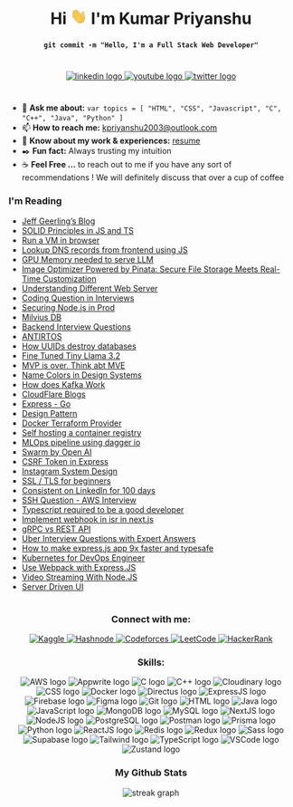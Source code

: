 # <!-- Header -->

<div align="center">
  <h1>Hi
    <img src="./gif/hi.gif" width="30px" />
    I'm Kumar Priyanshu
  </h1>
  <h4><code>git commit -m "Hello, I'm a Full Stack Web Developer"</code></h4>
</div>

# <!-- Intro -->

<div align="center">
  <a href="https://www.linkedin.com/in/kpriyanshu2003/" target="blank">
    <img src="https://img.shields.io/static/v1?message=LinkedIn&logo=linkedin&label=&color=0077B5&logoColor=white&labelColor=&style=for-the-badge" height="25" alt="linkedin logo" />
  </a>
  <a href="mailto:kpriyanshu2003@outlook.com" target="blank">
    <img src="https://img.shields.io/static/v1?message=Email&logo=Microsoft&label=&color=0078D4&logoColor=white&labelColor=&style=for-the-badge" height="25" alt="youtube logo" />
  </a>
  <a href="https://twitter.com/kpriyanshu2003" target="blank">
    <img src="https://img.shields.io/static/v1?message=X ( Twitter )&logo=x&label=&color=1DA1F2&logoColor=white&labelColor=&style=for-the-badge" height="25" alt="twitter logo" />
  </a>
</div>

# <!-- Introduction -->

- 💬 **Ask me about:** `var topics = [ "HTML", "CSS", "Javascript", "C", "C++", "Java", "Python" ]`
- 📫 **How to reach me:** [kpriyanshu2003@outlook.com](mailto:kpriyanshu2003@outlook.com)
- 📄 **Know about my work & experiences:** [resume](./resources/resume_kumar_priyanshu.pdf)
- ✒️ **Fun fact:** Always trusting my intuition
- ☕ **Feel Free ...** to reach out to me if you have any sort of recommendations ! We will definitely discuss that over a cup of coffee

### I'm Reading

- [Jeff Geerling’s Blog](https://www.jeffgeerling.com/blog)
- [SOLID Principles in JS and TS](https://dev.to/wafa_bergaoui/applying-solid-principles-in-javascript-and-typescript-framework-2d1d?context=digest&ahoy_click=true&t=zcKf3HEX7nYwX9ogmok1jp2mgHqTjaTY&s=ylLT-NMVeY0h_SHZg_Urx8SSNw0LDThexfWjm2gKisc&u=https%253A%252F%252Fdev.to%252Fwafa_bergaoui%252Fapplying-solid-principles-in-javascript-and-typescript-framework-2d1d%253Fcontext%253Ddigest)
- [Run a VM in browser](https://dev.us12.list-manage.com/track/click?u=85076d6fb7eea423ec9b0de34&id=50b5e106a2&e=d1b050f2c0)
- [Lookup DNS records from frontend using JS](https://dev.us12.list-manage.com/track/click?u=85076d6fb7eea423ec9b0de34&id=3b10041130&e=d1b050f2c0)
- [GPU Memory needed to serve LLM](https://medium.com/@masteringllm/how-much-gpu-memory-is-needed-to-serve-a-large-languagemodel-llm-b1899bb2ab5d?source=email-b4752b7fc840-1728770738566-digest.reader--b1899bb2ab5d----5-98------------------e2dbf72e_724b_4b6d_ab04_68c579d3dc83-1)
- [Image Optimizer Powered by Pinata: Secure File Storage Meets Real-Time Customization](https://dev.to/chintanonweb/image-optimizer-powered-by-pinata-secure-file-storage-meets-real-time-customization-3p7c?context=digest)
- [Understanding Different Web Server](https://ritiksharmaaa.hashnode.dev/understanding-wsgi-asgi-http-and-web-servers-clarifying-the-confusion)
- [Coding Question in Interviews](https://medium.com/@carloarg02/my-favorite-coding-question-to-give-candidates-17ea4758880c?source=email-b4752b7fc840-1729203067694-digest.reader--17ea4758880c----5-102------------------90a1a0f9_6217_4824_94d6_2ce27e1dd9d5-1)
- [Securing Node.js in Prod](https://medium.com/@modywmbadr/securing-node-js-in-production-f11822ab20b7?source=email-b4752b7fc840-1729203067694-digest.reader--f11822ab20b7----3-98------------------90a1a0f9_6217_4824_94d6_2ce27e1dd9d5-1)
- [Milvius DB](https://medium.com/@dipanshu10/why-developers-are-ditching-postgresql-mysql-and-mongodb-b3b953ebe6b6?source=email-b4752b7fc840-1729289280936-digest.reader-35e7a49c6df5-b3b953ebe6b6----4-109------------------eaed2166_9d2b_404a_b73c_4df253e86fab-1)
- [Backend Interview Questions](https://medium.com/@zlliu/backend-interview-qn-which-data-structure-does-sql-tables-use-to-store-data-46318c75f577?source=email-b4752b7fc840-1729289280936-digest.reader-5517fd7b58a6-46318c75f577----1-109------------------eaed2166_9d2b_404a_b73c_4df253e86fab-1)
- [ANTIRTOS](https://hackaday.com/2024/10/15/antirtos-no-rtos-needed/)
- [How UUIDs destroy databases](https://medium.com/@dc0/stop-using-uuids-in-your-database-aae9d5d47549?source=email-b4752b7fc840-1729375530237-digest.reader--aae9d5d47549----9-109------------------d782cad0_4828_446e_b5cf_2baf47b607fa-1)
- [Fine Tuned Tiny Llama 3.2](https://medium.com/@thuwarakesh/i-fine-tuned-the-tiny-llama-3-2-1b-to-replace-gpt-4o-7ce1e5619f3d?source=email-b4752b7fc840-1729375530237-digest.reader-7f60cf5620c9-7ce1e5619f3d----8-109------------------d782cad0_4828_446e_b5cf_2baf47b607fa-1)
- [MVP is over. Think abt MVE](https://medium.com/@petesena/mvp-is-over-you-need-to-think-about-mve-5a87bc7ca2ef?source=email-b4752b7fc840-1729375530237-digest.reader-7adf33e44ae3-5a87bc7ca2ef----0-102------------------d782cad0_4828_446e_b5cf_2baf47b607fa-1)
- [Name Colors in Design Systems](https://medium.com/@felixoginni/how-to-name-colors-in-design-systems-976657e12b57?source=email-b4752b7fc840-1729460643538-digest.reader-138adf9c44c-976657e12b57----3-108------------------5263ab9f_6f4f_46e0_a32c_529d71b88327-1)
- [How does Kafka Work ](https://dev.to/somadevtoo/how-does-apache-kafka-work-why-is-kafka-so-fast-463i)
- [CloudFlare Blogs](https://blog.cloudflare.com)
- [Express - Go](https://dev.to/brunociccarino/how-i-wrote-express-go-in-19-hours-3ndh)
- [Design Pattern](https://dev.to/srishtikprasad/proxy-design-pattern-4mm)
- [Docker Terraform Provider](https://www.docker.com/blog/docker-terraform-provider/)
- [Self hosting a container registry ](https://www.freecodecamp.org/news/how-to-self-host-a-container-registry/)
- [MLOps pipeline using dagger io](https://dev.to/kitops/building-an-mlops-pipeline-with-daggerio-and-kitops-566m)
- [Swarm by Open AI](https://analyticsindiamag.com/ai-news-updates/openai-introduces-swarm-a-framework-for-building-multi-agent-systems/)
- [CSRF Token in Express](https://medium.com/@jordanmoore753/how-to-implement-csrf-tokens-in-express-f867c9e95af0?source=email-39976638fc9d-1668980596862-digest.reader-5517fd7b58a6-f867c9e95af0----2-59------------------7cdd01ec_ac5d_4083_aaab_0f1b100bf54b-29)
- [Instagram System Design](https://medium.com/@nikhilgupta1/instagram-system-design-f62772649f90?source=email-39976638fc9d-1668980596862-digest.reader--f62772649f90----2-98------------------7cdd01ec_ac5d_4083_aaab_0f1b100bf54b-1)
- [SSL / TLS for beginners](https://dev.to/danielhe4rt/database-101-ssltls-for-beginners-4lmn?context=digest&ahoy_click=true&t=lhMgCScjkCvoAM0xyELYGFJTj8nYtkJM&s=FrJKHHIfaR2mgc8V-F4N7aPiQCSugAMVbPFyZnyDzaY&u=https%253A%252F%252Fdev.to%252Fdanielhe4rt%252Fdatabase-101-ssltls-for-beginners-4lmn%253Fcontext%253Ddigest)
- [Consistent on LinkedIn for 100 days](https://medium.com/@realalexnguyen/i-wrote-on-linkedin-for-100-days-now-i-never-have-to-worry-about-finding-a-job-bf785d00341c?source=email-39976638fc9d-1728251246579-digest.reader--bf785d00341c----0-73------------------9c26ebce_74c0_4014_a953_6f9933105393-1)
- [SSH Question - AWS Interview](https://aws.plainenglish.io/i-have-asked-this-ssh-question-in-every-aws-interview-and-heres-the-catch-ee2013a83e99)
- [Typescript required to be a good developer](https://medium.com/@s.chandrakethan9/this-is-how-much-typescript-you-need-to-know-as-a-react-developer-74947fc130a0)
- [Implement webhook in isr in next.js](https://medium.com/@biplavmazumdar5/how-to-implement-webhook-in-isr-using-next-js-b2f4f6b225a0)
- [gRPC vs REST API](https://betterprogramming.pub/grpc-vs-rest-comparing-api-styles-in-practice-28d2a7c9a349)
- [Uber Interview Questions with Expert Answers](https://blog.stackademic.com/uber-frontend-interview-questions-with-expert-answers-d11868e9dc9e)
- [How to make express.js app 9x faster and typesafe](https://dev.to/encore/how-to-make-your-express-app-9x-faster-and-type-safe-1nd5)
- [Kubernetes for DevOps Engineer](https://itnext.io/5-advanced-kubernetes-operators-every-devops-engineer-should-know-about-ab46bdc1c7d5)
- [Use Webpack with Express.JS](https://its-amit.medium.com/how-to-make-build-for-express-js-node-js-using-webpack-and-deployment-on-docker-9cd219ba24a2)
- [Video Streaming With Node.JS](https://medium.com/@HoseungJang/video-streaming-with-node-js-9401213a04e7)
- [Server Driven UI](https://medium.com/swlh/server-driven-ui-and-some-herbs-f17f01aa7794)

# <!-- Social -->

<div align="center">
  <h3>Connect with me:</h3>
    <a href="https://kaggle.com/kpriyanshu2003" target="blank">
    <img src="https://img.shields.io/static/v1?message=Kaggle&logo=kaggle&label=&color=20BEFF&logoColor=white&labelColor=&style=for-the-badge" height="40" alt="Kaggle" />
  </a>
  <a href="https://hashnode.com/@kpriyanshu" target="blank">
    <img src="https://img.shields.io/static/v1?message=Hashnode&logo=hashnode&label=&color=00B89F&logoColor=white&labelColor=&style=for-the-badge" height="40" alt="Hashnode" />
  </a>
  <a href="https://codeforces.com/profile/kpriyanshu2003" target="blank">
    <img src="https://img.shields.io/static/v1?message=Codeforces&logo=codeforces&label=&color=1F8ACB&logoColor=white&labelColor=&style=for-the-badge" height="40" alt="Codeforces" />
  </a>
  <a href="https://leetcode.com/u/kpriyanshu2003/" target="blank">
    <img src="https://img.shields.io/static/v1?message=LeetCode&logo=leetcode&label=&color=F9C51B&logoColor=black&labelColor=&style=for-the-badge" height="40" alt="LeetCode" />
  </a>
  <a href="https://www.hackerrank.com/profile/kpriyanshu2003" target="blank">
    <img src="https://img.shields.io/static/v1?message=HackerRank&logo=hackerrank&label=&color=1AB039&logoColor=white&labelColor=&style=for-the-badge" height="40" alt="HackerRank" />
  </a>
</div>

#### <!-- Skills -->

<div align="center">
  <h3>Skills:</h3>
 <img src="https://img.shields.io/static/v1?message=AWS&logo=amazon-aws&label=&color=232F3E&logoColor=white&labelColor=&style=for-the-badge" height="25" alt="AWS logo" />
<img src="https://img.shields.io/static/v1?message=Appwrite&logo=appwrite&label=&color=FF3B00&logoColor=white&labelColor=&style=for-the-badge" height="25" alt="Appwrite logo" />
<img src="https://img.shields.io/static/v1?message=C&logo=c&label=&color=A8B400&logoColor=white&labelColor=&style=for-the-badge" height="25" alt="C logo" />
<img src="https://img.shields.io/static/v1?message=C++&logo=cplusplus&label=&color=00599C&logoColor=white&labelColor=&style=for-the-badge" height="25" alt="C++ logo" />
<img src="https://img.shields.io/static/v1?message=Cloudinary&logo=cloudinary&label=&color=5B7FAD&logoColor=white&labelColor=&style=for-the-badge" height="25" alt="Cloudinary logo" />
<img src="https://img.shields.io/static/v1?message=CSS&logo=css3&label=&color=1572B6&logoColor=white&labelColor=&style=for-the-badge" height="25" alt="CSS logo" />
<img src="https://img.shields.io/static/v1?message=Docker&logo=docker&label=&color=2496ED&logoColor=white&labelColor=&style=for-the-badge" height="25" alt="Docker logo" />
<img src="https://img.shields.io/static/v1?message=Directus&logo=directus&label=&color=00A99D&logoColor=white&labelColor=&style=for-the-badge" height="25" alt="Directus logo" />
<img src="https://img.shields.io/static/v1?message=ExpressJS&logo=express&label=&color=000000&logoColor=white&labelColor=&style=for-the-badge" height="25" alt="ExpressJS logo" />
<img src="https://img.shields.io/static/v1?message=Firebase&logo=firebase&label=&color=FFCA28&logoColor=white&labelColor=&style=for-the-badge" height="25" alt="Firebase logo" />
<img src="https://img.shields.io/static/v1?message=Figma&logo=figma&label=&color=F24E1E&logoColor=white&labelColor=&style=for-the-badge" height="25" alt="Figma logo" />
<img src="https://img.shields.io/static/v1?message=Git&logo=git&label=&color=F05032&logoColor=white&labelColor=&style=for-the-badge" height="25" alt="Git logo" />
<img src="https://img.shields.io/static/v1?message=HTML&logo=html5&label=&color=E34F26&logoColor=white&labelColor=&style=for-the-badge" height="25" alt="HTML logo" />
<img src="https://img.shields.io/static/v1?message=Java&logo=java&label=&color=E34F26&logoColor=white&labelColor=&style=for-the-badge" height="25" alt="Java logo" />
<img src="https://img.shields.io/static/v1?message=JavaScript&logo=javascript&label=&color=F7DF1E&logoColor=black&labelColor=&style=for-the-badge" height="25" alt="JavaScript logo" />
<img src="https://img.shields.io/static/v1?message=MongoDB&logo=mongodb&label=&color=47A248&logoColor=white&labelColor=&style=for-the-badge" height="25" alt="MongoDB logo" />
<img src="https://img.shields.io/static/v1?message=MySQL&logo=mysql&label=&color=4479A1&logoColor=white&labelColor=&style=for-the-badge" height="25" alt="MySQL logo" />
<img src="https://img.shields.io/static/v1?message=NextJS&logo=nextdotjs&label=&color=000000&logoColor=white&labelColor=&style=for-the-badge" height="25" alt="NextJS logo" />
<img src="https://img.shields.io/static/v1?message=NodeJS&logo=nodedotjs&label=&color=8CC84B&logoColor=white&labelColor=&style=for-the-badge" height="25" alt="NodeJS logo" />
<img src="https://img.shields.io/static/v1?message=PostgreSQL&logo=postgresql&label=&color=4169E1&logoColor=white&labelColor=&style=for-the-badge" height="25" alt="PostgreSQL logo" />
<img src="https://img.shields.io/static/v1?message=Postman&logo=postman&label=&color=FF6C37&logoColor=white&labelColor=&style=for-the-badge" height="25" alt="Postman logo" />
<img src="https://img.shields.io/static/v1?message=Prisma&logo=prisma&label=&color=2D3748&logoColor=white&labelColor=&style=for-the-badge" height="25" alt="Prisma logo" />
<img src="https://img.shields.io/static/v1?message=Python&logo=python&label=&color=3776AB&logoColor=white&labelColor=&style=for-the-badge" height="25" alt="Python logo" />
<img src="https://img.shields.io/static/v1?message=ReactJS&logo=react&label=&color=61DAFB&logoColor=black&labelColor=&style=for-the-badge" height="25" alt="ReactJS logo" />
<img src="https://img.shields.io/static/v1?message=Redis&logo=redis&label=&color=DC382D&logoColor=white&labelColor=&style=for-the-badge" height="25" alt="Redis logo" />
<img src="https://img.shields.io/static/v1?message=Redux&logo=redux&label=&color=764ABC&logoColor=white&labelColor=&style=for-the-badge" height="25" alt="Redux logo" />
<img src="https://img.shields.io/static/v1?message=Sass&logo=sass&label=&color=CC6699&logoColor=white&labelColor=&style=for-the-badge" height="25" alt="Sass logo" />
<img src="https://img.shields.io/static/v1?message=Supabase&logo=supabase&label=&color=3ECF8E&logoColor=white&labelColor=&style=for-the-badge" height="25" alt="Supabase logo" />
<img src="https://img.shields.io/static/v1?message=Tailwind&logo=tailwind-css&label=&color=06B6D4&logoColor=white&labelColor=&style=for-the-badge" height="25" alt="Tailwind logo" />
<img src="https://img.shields.io/static/v1?message=TypeScript&logo=typescript&label=&color=007ACC&logoColor=white&labelColor=&style=for-the-badge" height="25" alt="TypeScript logo" />
<img src="https://img.shields.io/static/v1?message=VSCode&logo=visual-studio-code&label=&color=007ACC&logoColor=white&labelColor=&style=for-the-badge" height="25" alt="VSCode logo" />
<img src="https://img.shields.io/static/v1?message=Zustand&logo=zustand&label=&color=FF3D00&logoColor=white&labelColor=&style=for-the-badge" height="25" alt="Zustand logo" />
</div>

#### <!-- Stats -->

<div align="center">
  <h3>My Github Stats</h3>
  <img src="https://streak-stats.demolab.com?user=kpriyanshu2003&locale=en&mode=daily&theme=dark&hide_border=false&border_radius=5&order=3"
  height="220" alt="streak graph" />
</div>

<!-- <h3 align="left">Support:</h3> -->
<!-- <p><a href="https://www.buymeacoffee.com/kpriyanshu"> <img align="center" src="https://cdn.buymeacoffee.com/buttons/v2/default-yellow.png" height="50" width="210" alt="kpriyanshu /></a></p> -->
